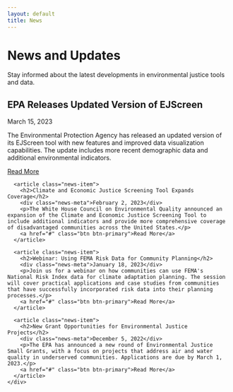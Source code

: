 ```yaml
---
layout: default
title: News
---
```


<div class="page-header">
  <div class="container">
    <h1>News and Updates</h1>
    <p>Stay informed about the latest developments in environmental justice tools and data.</p>
  </div>
</div>

<section class="news-section">
  <div class="container">
    <div class="news-grid">
      <article class="news-item">
        <h2>EPA Releases Updated Version of EJScreen</h2>
        <div class="news-meta">March 15, 2023</div>
        <p>The Environmental Protection Agency has released an updated version of its EJScreen tool with new features and improved data visualization capabilities. The update includes more recent demographic data and additional environmental indicators.</p>
        <a href="#" class="btn btn-primary">Read More</a>
      </article>
      
      <article class="news-item">
        <h2>Climate and Economic Justice Screening Tool Expands Coverage</h2>
        <div class="news-meta">February 2, 2023</div>
        <p>The White House Council on Environmental Quality announced an expansion of the Climate and Economic Justice Screening Tool to include additional indicators and provide more comprehensive coverage of disadvantaged communities across the United States.</p>
        <a href="#" class="btn btn-primary">Read More</a>
      </article>
      
      <article class="news-item">
        <h2>Webinar: Using FEMA Risk Data for Community Planning</h2>
        <div class="news-meta">January 18, 2023</div>
        <p>Join us for a webinar on how communities can use FEMA's National Risk Index data for climate adaptation planning. The session will cover practical applications and case studies from communities that have successfully incorporated risk data into their planning processes.</p>
        <a href="#" class="btn btn-primary">Read More</a>
      </article>
      
      <article class="news-item">
        <h2>New Grant Opportunities for Environmental Justice Projects</h2>
        <div class="news-meta">December 5, 2022</div>
        <p>The EPA has announced a new round of Environmental Justice Small Grants, with a focus on projects that address air and water quality in underserved communities. Applications are due by March 1, 2023.</p>
        <a href="#" class="btn btn-primary">Read More</a>
      </article>
    </div>
  </div>
</section>
